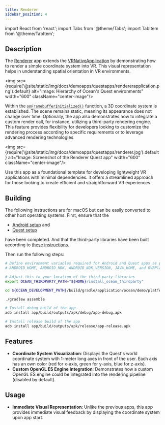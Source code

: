 ```yaml
---
title: Renderer
sidebar_position: 4
---
```


import React from 'react';
import Tabs from '@theme/Tabs';
import TabItem from '@theme/TabItem';

## Description

The [Renderer](https://github.com/facebookresearch/ocean/blob/v1.0.0/impl/application/ocean/demo/platform/meta/quest/openxr/renderer/quest/OpenXRRendererApplication.cpp#L13) app extends the [VRNativeApplication](vrnativeapplication.md) by demonstrating how to render a simple coordinate system into VR. This visual representation helps in understanding spatial orientation in VR environments.

<img src={require('@site/static/img/docs/demoapps/questapps/rendererapplication.png').default} alt="Image: Hierarchy of Ocean's Quest environments" width="600" className="center-image"/>

Within the [`onFramebufferInitialized()`](https://github.com/facebookresearch/ocean/blob/v1.0.0/impl/application/ocean/demo/platform/meta/quest/openxr/renderer/quest/OpenXRRendererApplication.cpp#L26) function, a 3D coordinate system is established. The scene remains static, meaning its appearance does not change over time. Optionally, the app also demonstrates how to integrate a custom render call, for instance, utilizing a third-party rendering engine. This feature provides flexibility for developers looking to customize the rendering process according to specific requirements or to leverage advanced rendering technologies.

<img src={require('@site/static/img/docs/demoapps/questapps/renderer.jpg').default} alt="Image: Screenshot of the Renderer Quest app" width="600" className="center-image"/>

Use this app as a foundational template for developing lightweight VR applications with minimal dependencies. It offers a streamlined approach for those looking to create efficient and straightforward VR experiences.

## Building

<Tabs groupId="target-os" queryString>
<TabItem value="quest" label="Quest">
The following instructions are for macOS but can be easily converted to other host operating systems. First, ensure that the

* [Android setup](https://github.com/facebookresearch/ocean/blob/v1.0.0/building_for_android.md#android-setup) and
* [Quest setup](https://github.com/facebookresearch/ocean/blob/v1.0.0/building_for_meta_quest.md#quest-setup)

have been completed. And that the third-party libraries have been built according to [these instructions](https://github.com/facebookresearch/ocean/blob/v1.0.0/building_for_meta_quest.md#2-building-the-third-party-libraries).

Then run the following steps:

```bash
# Define environment variables required for Android and Quest apps as per setup instructions above:
# ANDROID_HOME, ANDROID_NDK, ANDROID_NDK_VERSION, JAVA_HOME, and OVRPlatformSDK_ROOT

# Adjust this to your location of the third-party libraries
export OCEAN_THIRDPARTY_PATH="${HOME}/install_ocean_thirdparty"

cd ${OCEAN_DEVELOPMENT_PATH}/build/gradle/application/ocean/demo/platform/meta/quest/openxr/renderer/quest

./gradlew assemble

# Install debug build of the app
adb install app/build/outputs/apk/debug/app-debug.apk

# Install release build of the app
adb install app/build/outputs/apk/release/app-release.apk
```
</TabItem>
</Tabs>


## Features
- **Coordinate System Visualization**: Displays the Quest's world coordinate system with 1-meter long axes in front of the user. Each axis has an own color (red for x-axis, green for y-axis, blue for z-axis).
- **Custom OpenGL ES Engine Integration**: Demonstrates how a custom OpenGL ES engine could be integrated into the rendering pipeline (disabled by default).


## Usage
- **Immediate Visual Representation**: Unlike the previous apps, this app provides immediate visual feedback by displaying the coordinate system upon app start.
